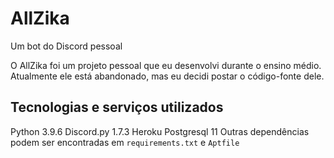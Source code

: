# AllZika
Um bot do Discord pessoal

O AllZika foi um projeto pessoal que eu desenvolvi durante o ensino médio.
Atualmente ele está abandonado, mas eu decidi postar o código-fonte dele.

## Tecnologias e serviços utilizados
Python 3.9.6
Discord.py 1.7.3
Heroku
Postgresql 11
Outras dependências podem ser encontradas em `requirements.txt` e `Aptfile`
